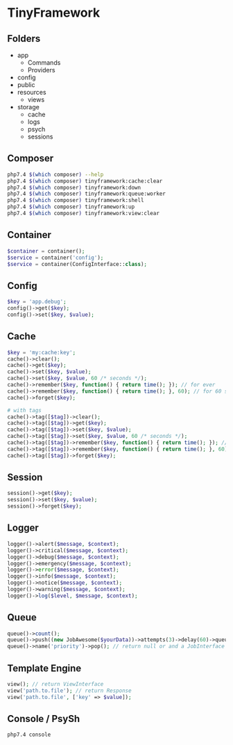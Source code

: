 # TinyFramework

## Folders
- app
    - Commands
    - Providers
- config
- public
- resources
    - views
- storage
    - cache
    - logs
    - psych
    - sessions 

## Composer
```bash
php7.4 $(which composer) --help
php7.4 $(which composer) tinyframework:cache:clear
php7.4 $(which composer) tinyframework:down
php7.4 $(which composer) tinyframework:queue:worker
php7.4 $(which composer) tinyframework:shell
php7.4 $(which composer) tinyframework:up
php7.4 $(which composer) tinyframework:view:clear
```

## Container
```php
$container = container();
$service = container('config');
$service = container(ConfigInterface::class);
```

## Config
```php
$key = 'app.debug';
config()->get($key);
config()->set($key, $value);
```

## Cache
```php
$key = 'my:cache:key';
cache()->clear();
cache()->get($key);
cache()->set($key, $value);
cache()->set($key, $value, 60 /* seconds */);
cache()->remember($key, function() { return time(); }); // for ever
cache()->remember($key, function() { return time(); }, 60); // for 60 seconds.
cache()->forget($key);

# with tags
cache()->tag([$tag])->clear();
cache()->tag([$tag])->get($key);
cache()->tag([$tag])->set($key, $value);
cache()->tag([$tag])->set($key, $value, 60 /* seconds */);
cache()->tag([$tag])->remember($key, function() { return time(); }); // for ever
cache()->tag([$tag])->remember($key, function() { return time(); }, 60); // for 60 seconds.
cache()->tag([$tag])->forget($key);
```

## Session
```php
session()->get($key);
session()->set($key, $value);
session()->forget($key);
```

## Logger
```php
logger()->alert($message, $context);
logger()->critical($message, $context);
logger()->debug($message, $context);
logger()->emergency($message, $context);
logger()->error($message, $context);
logger()->info($message, $context);
logger()->notice($message, $context);
logger()->warning($message, $context);
logger()->log($level, $message, $context);
```

## Queue
```php
queue()->count();
queue()->push((new JobAwesome($yourData))->attempts(3)->delay(60)->queue('priority'));
queue()->name('priority')->pop(); // return null or and a JobInterface
```

## Template Engine
```php
view(); // return ViewInterface
view('path.to.file'); // return Response
view('path.to.file', ['key' => $value]);
```

## Console / PsySh
```bash
php7.4 console
```
